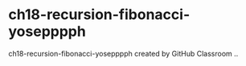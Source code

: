 # ch18-recursion-fibonacci-yosepppph
ch18-recursion-fibonacci-yosepppph created by GitHub Classroom
..
